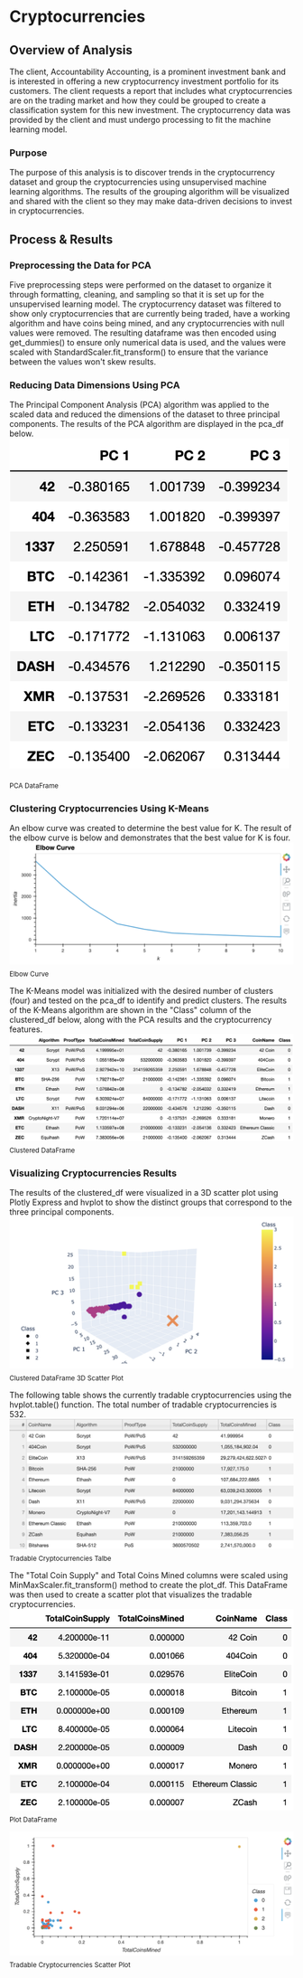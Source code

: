 # Cryptocurrencies

## Overview of Analysis
The client, Accountability Accounting, is a prominent investment bank and is interested in offering a new cryptocurrency investment portfolio for its customers. The client requests a report that includes what cryptocurrencies are on the trading market and how they could be grouped to create a classification system for this new investment.
The cryptocurrency data was provided by the client and must undergo processing to fit the machine learning model.

### Purpose
The purpose of this analysis is to discover trends in the cryptocurrency dataset and group the cryptocurrencies using unsupervised machine learning algorithms. The results of the grouping algorithm will be visualized and shared with the client so they may make data-driven decisions to invest in cryptocurrencies.


## Process & Results

### Preprocessing the Data for PCA
Five preprocessing steps were performed on the dataset to organize it through formatting, cleaning, and sampling so that it is set up for the unsupervised learning model. The cryptocurrency dataset was filtered to show only cryptocurrencies that are currently being traded, have a working algorithm and have coins being mined, and any cryptocurrencies with null values were removed. The resulting dataframe was then encoded using get_dummies() to ensure only numerical data is used, and the values were scaled with StandardScaler.fit_transform() to ensure that the variance between the values won't skew results.

### Reducing Data Dimensions Using PCA
The Principal Component Analysis (PCA) algorithm was applied to the scaled data and reduced the dimensions of the dataset to three principal components. The results of the PCA algorithm are displayed in the pca_df below.
![PCA DataFrame](https://github.com/mschimmy/Cryptocurrencies/blob/main/Resources/PCA_df.png)

<sub>PCA DataFrame</sub>

### Clustering Cryptocurrencies Using K-Means
An elbow curve was created to determine the best value for K. The result of the elbow curve is below and demonstrates that the best value for K is four.
![Elbow Curve](https://github.com/mschimmy/Cryptocurrencies/blob/main/Resources/Elbow_Curve.png)
<sub>Elbow Curve</sub>

The K-Means model was initialized with the desired number of clusters (four) and tested on the pca_df to identify and predict clusters. The results of the K-Means algorithm are shown in the "Class" column of the clustered_df below, along with the PCA results and the cryptocurrency features.
![Clustered DataFrame](https://github.com/mschimmy/Cryptocurrencies/blob/main/Resources/Clustered_df.png)
<sub>Clustered DataFrame</sub>

### Visualizing Cryptocurrencies Results
The results of the clustered_df were visualized in a 3D scatter plot using Plotly Express and hvplot to show the distinct groups that correspond to the three principal components.
![Clustered DataFrame 3D Scatter Plot](https://github.com/mschimmy/Cryptocurrencies/blob/main/Resources/clustered_df_3D_scatter_plot.png)
<sub>Clustered DataFrame 3D Scatter Plot</sub>

The following table shows the currently tradable cryptocurrencies using the hvplot.table() function. The total number of tradable cryptocurrencies is 532.
![Tradeable Cryptocurrencies Table](https://github.com/mschimmy/Cryptocurrencies/blob/main/Resources/tradable_cryptocurrencies_table.png)
<sub>Tradable Cryptocurrencies Talbe</sub>

The "Total Coin Supply" and Total Coins Mined columns were scaled using MinMaxScaler.fit_transform() method to create the plot_df. This DataFrame was then used to create a scatter plot that visualizes the tradable cryptocurrencies.
![Plot DataFrame](https://github.com/mschimmy/Cryptocurrencies/blob/main/Resources/plot_df.png)
<sub>Plot DataFrame</sub>

![Tradable Cryptocurrencies Scatter Plot](https://github.com/mschimmy/Cryptocurrencies/blob/main/Resources/tradable_cryptocurrencies_scatter_plot.png)
<sub>Tradable Cryptocurrencies Scatter Plot</sub>
